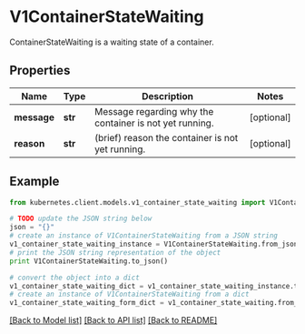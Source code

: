 # V1ContainerStateWaiting

ContainerStateWaiting is a waiting state of a container.

## Properties
Name | Type | Description | Notes
------------ | ------------- | ------------- | -------------
**message** | **str** | Message regarding why the container is not yet running. | [optional] 
**reason** | **str** | (brief) reason the container is not yet running. | [optional] 

## Example

```python
from kubernetes.client.models.v1_container_state_waiting import V1ContainerStateWaiting

# TODO update the JSON string below
json = "{}"
# create an instance of V1ContainerStateWaiting from a JSON string
v1_container_state_waiting_instance = V1ContainerStateWaiting.from_json(json)
# print the JSON string representation of the object
print V1ContainerStateWaiting.to_json()

# convert the object into a dict
v1_container_state_waiting_dict = v1_container_state_waiting_instance.to_dict()
# create an instance of V1ContainerStateWaiting from a dict
v1_container_state_waiting_form_dict = v1_container_state_waiting.from_dict(v1_container_state_waiting_dict)
```
[[Back to Model list]](../README.md#documentation-for-models) [[Back to API list]](../README.md#documentation-for-api-endpoints) [[Back to README]](../README.md)


